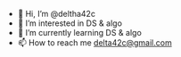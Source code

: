 - 👋 Hi, I’m @deltha42c
- 👀 I’m interested in DS & algo
- 🌱 I’m currently learning DS & algo
- 📫 How to reach me delta42c@gmail.com

<!---
deltha42c/deltha42c is a ✨ special ✨ repository because its `README.md` (this file) appears on your GitHub profile.
You can click the Preview link to take a look at your changes.
--->
